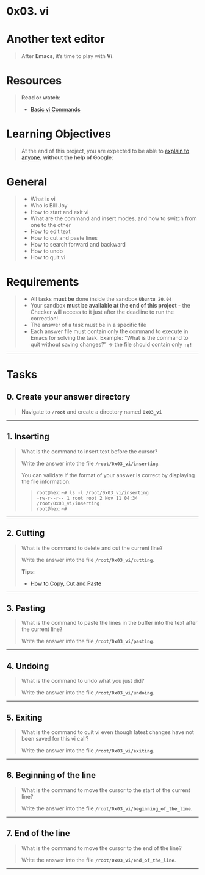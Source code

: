 # 0x03. vi

# Another text editor
> 
> After **Emacs**, it’s time to play with **Vi**.

# Resources
> 
> **Read or watch**:
> 
> -   [Basic vi Commands](https://www.cs.colostate.edu/helpdocs/vi.html "Basic vi Commands")

# Learning Objectives
> At the end of this project, you are expected to be able to [explain to anyone](https://fs.blog/feynman-learning-technique/?fbclid=IwAR2K5_BGPVo0QjJXkOIIqNsqcXK4lTskPWJvA0asKQIGtCPWaQBdKmj1Ztg "explain to anyone"), **without the help of Google**:

# General
> -   What is vi
> -   Who is Bill Joy
> -   How to start and exit vi
> -   What are the command and insert modes, and how to switch from one to the other
> -   How to edit text
> -   How to cut and paste lines
> -   How to search forward and backward
> -   How to undo
> -   How to quit vi

# Requirements
> -   All tasks **must be** done inside the sandbox **`Ubuntu 20.04`**
> -   Your sandbox **must be available at the end of this project** - the Checker will access to it just after the deadline to run the correction!
> -   The answer of a task must be in a specific file
> -   Each answer file must contain only the command to execute in Emacs for solving the task. Example: “What is the command to quit without saving changes?” -> the file should contain only **`:q!`**

---

# Tasks

## 0\. Create your answer directory
> Navigate to **`/root`** and create a directory named **`0x03_vi`**
> 

---

## 1\. Inserting
> What is the command to insert text before the cursor?
> 
> Write the answer into the file **`/root/0x03_vi/inserting`**.
> 
> You can validate if the format of your answer is correct by displaying the file information:
> 
>> ```
>> root@hex:~# ls -l /root/0x03_vi/inserting
>> -rw-r--r-- 1 root root 2 Nov 11 04:34 /root/0x03_vi/inserting
>> root@hex:~# 
>> ```

---

## 2\. Cutting
> What is the command to delete and cut the current line?
> 
> Write the answer into the file **`/root/0x03_vi/cutting`**.
> 
> **Tips:**
> 
> -   [How to Copy, Cut and Paste](https://linuxize.com/post/how-to-copy-cut-paste-in-vim/ "How to Copy, Cut and Paste")

---

## 3\. Pasting
> What is the command to paste the lines in the buffer into the text after the current line?
> 
> Write the answer into the file **`/root/0x03_vi/pasting`**.

---

## 4\. Undoing
> What is the command to undo what you just did?
> 
> Write the answer into the file **`/root/0x03_vi/undoing`**.

---

## 5\. Exiting
> What is the command to quit vi even though latest changes have not been saved for this vi call?
> 
> Write the answer into the file **`/root/0x03_vi/exiting`**.

---

## 6\. Beginning of the line
> What is the command to move the cursor to the start of the current line?
> 
> Write the answer into the file **`/root/0x03_vi/beginning_of_the_line`**.

---

## 7\. End of the line
> What is the command to move the cursor to the end of the line?
> 
> Write the answer into the file **`/root/0x03_vi/end_of_the_line`**.

---
